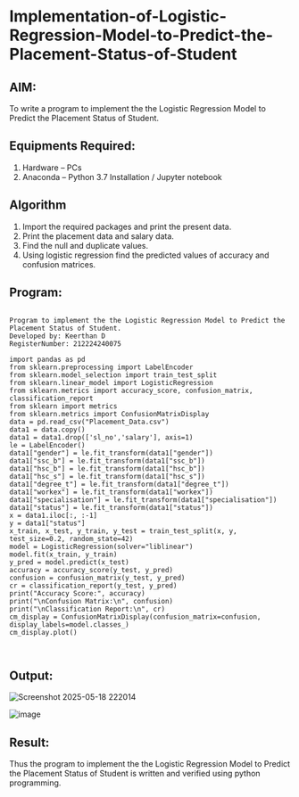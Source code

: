 # Implementation-of-Logistic-Regression-Model-to-Predict-the-Placement-Status-of-Student

## AIM:
To write a program to implement the the Logistic Regression Model to Predict the Placement Status of Student.

## Equipments Required:
1. Hardware – PCs
2. Anaconda – Python 3.7 Installation / Jupyter notebook

## Algorithm
1. Import the required packages and print the present data.
2. Print the placement data and salary data.
3. Find the null and duplicate values.
4. Using logistic regression find the predicted values of accuracy and confusion matrices.

## Program:
```

Program to implement the the Logistic Regression Model to Predict the Placement Status of Student.
Developed by: Keerthan D
RegisterNumber: 212224240075

import pandas as pd
from sklearn.preprocessing import LabelEncoder
from sklearn.model_selection import train_test_split
from sklearn.linear_model import LogisticRegression
from sklearn.metrics import accuracy_score, confusion_matrix, classification_report
from sklearn import metrics
from sklearn.metrics import ConfusionMatrixDisplay
data = pd.read_csv("Placement_Data.csv")
data1 = data.copy()
data1 = data1.drop(['sl_no','salary'], axis=1)
le = LabelEncoder()
data1["gender"] = le.fit_transform(data1["gender"])
data1["ssc_b"] = le.fit_transform(data1["ssc_b"])
data1["hsc_b"] = le.fit_transform(data1["hsc_b"])
data1["hsc_s"] = le.fit_transform(data1["hsc_s"])
data1["degree_t"] = le.fit_transform(data1["degree_t"])
data1["workex"] = le.fit_transform(data1["workex"])
data1["specialisation"] = le.fit_transform(data1["specialisation"])
data1["status"] = le.fit_transform(data1["status"])
x = data1.iloc[:, :-1]
y = data1["status"]
x_train, x_test, y_train, y_test = train_test_split(x, y, test_size=0.2, random_state=42)
model = LogisticRegression(solver="liblinear")
model.fit(x_train, y_train)
y_pred = model.predict(x_test)
accuracy = accuracy_score(y_test, y_pred)
confusion = confusion_matrix(y_test, y_pred)
cr = classification_report(y_test, y_pred)
print("Accuracy Score:", accuracy)
print("\nConfusion Matrix:\n", confusion)
print("\nClassification Report:\n", cr)
cm_display = ConfusionMatrixDisplay(confusion_matrix=confusion, display_labels=model.classes_)
cm_display.plot()



```

## Output:

![Screenshot 2025-05-18 222014](https://github.com/user-attachments/assets/65f81ae4-7d22-47f9-8131-9da93f4f7430)


![image](https://github.com/user-attachments/assets/2b2bd504-6c9e-4b21-b617-0ecf5258bb4e)



## Result:
Thus the program to implement the the Logistic Regression Model to Predict the Placement Status of Student is written and verified using python programming.
